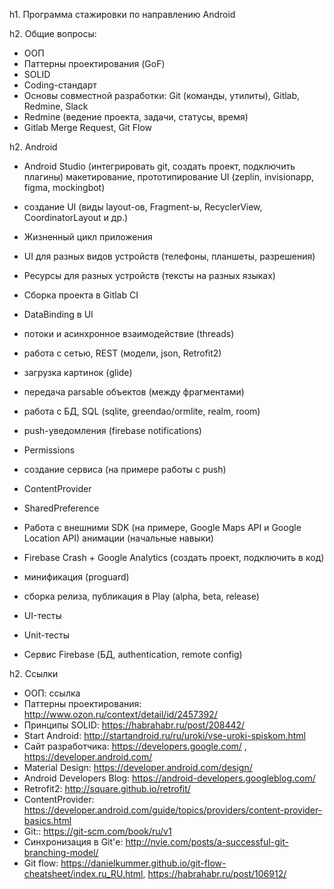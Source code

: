 h1. Программа стажировки по направлению Android

h2. Общие вопросы:

* ООП
* Паттерны проектирования (GoF)
* SOLID
* Coding-стандарт
* Основы совместной разработки: Git (команды, утилиты), Gitlab,  Redmine, Slack
* Redmine (ведение проекта, задачи, статусы, время)
* Gitlab Merge Request, Git Flow

h2. Android

* Android Studio (интегрировать git, создать проект, подключить плагины)
макетирование, прототипирование UI (zeplin, invisionapp, figma, mockingbot)
* создание UI (виды layout-ов, Fragment-ы, RecyclerView, CoordinatorLayout и др.)
* Жизненный цикл приложения
* UI для разных видов устройств (телефоны, планшеты, разрешения)
* Ресурсы для разных устройств (тексты на разных языках)
* Сборка проекта в Gitlab CI
* DataBinding в UI
* потоки и асинхронное взаимодействие (threads)
* работа с сетью, REST (модели, json, Retrofit2)
* загрузка картинок (glide)
* передача parsable объектов (между фрагментами)
* работа с БД, SQL (sqlite, greendao/ormlite, realm, room)
* push-уведомления (firebase notifications)
* Permissions
* создание сервиса (на примере работы с push)
* ContentProvider 
* SharedPreference
* Работа с внешними SDK (на примере, Google Maps API и Google Location API)
анимации (начальные навыки)
* Firebase Crash + Google Analytics (создать проект, подключить в код)
* минификация (proguard)
* сборка релиза, публикация в Play (alpha, beta, release)

* UI-тесты
* Unit-тесты
* Сервис Firebase (БД, authentication, remote config)

h2. Ссылки

* ООП: ссылка
* Паттерны проектирования: http://www.ozon.ru/context/detail/id/2457392/
* Принципы SOLID: https://habrahabr.ru/post/208442/
* Start Android: http://startandroid.ru/ru/uroki/vse-uroki-spiskom.html 
* Сайт разработчика: https://developers.google.com/ , https://developer.android.com/
* Material Design: https://developer.android.com/design/
* Android Developers Blog: https://android-developers.googleblog.com/
* Retrofit2: http://square.github.io/retrofit/ 
* ContentProvider: https://developer.android.com/guide/topics/providers/content-provider-basics.html 
* Git:: https://git-scm.com/book/ru/v1
* Синхронизация в Git'е: http://nvie.com/posts/a-successful-git-branching-model/
* Git flow: https://danielkummer.github.io/git-flow-cheatsheet/index.ru_RU.html, https://habrahabr.ru/post/106912/
